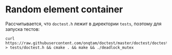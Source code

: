 # Random element container

Рассчитывается, что `doctest.h` лежит в директории `tests`, поэтому для запуска тестов:
```
curl https://raw.githubusercontent.com/onqtam/doctest/master/doctest/doctest.h > tests/doctest.h && cmake . && make && ./deadlock_mutex
```

